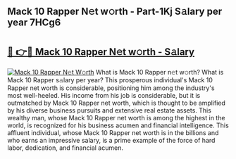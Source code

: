 ## Mack 10 Rapper N𝚎t w𝚘rth - Part-1Kj S𝚊lary per year 7HCg6

# <h2><a href="http://gc3srq.nevu.top/?p=Mack+10+Rapper">🔗 👉🔴 Mack 10 Rapper N𝚎t w𝚘rth - S𝚊lary</a></h2>

[![Mack 10 Rapper N𝚎t W𝚘rth](https://i.imgur.com/Oavwk0R.jpeg)](http://gc3srq.nevu.top/?p=Mack+10+Rapper)
What is Mack 10 Rapper n𝚎t w𝚘rth? What is Mack 10 Rapper s𝚊lary per year?
This prosperous individual's Mack 10 Rapper net worth is considerable, positioning him among the industry's most well-heeled. His income from his job is considerable, but it is outmatched by Mack 10 Rapper net worth, which is thought to be amplified by his diverse business pursuits and extensive real estate assets. This wealthy man, whose Mack 10 Rapper net worth is among the highest in the world, is recognized for his business acumen and financial intelligence. This affluent individual, whose Mack 10 Rapper net worth is in the billions and who earns an impressive salary, is a prime example of the force of hard labor, dedication, and financial acumen.
